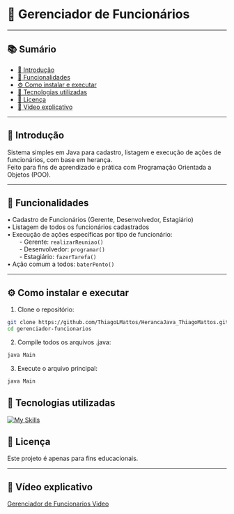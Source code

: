 # 👥 Gerenciador de Funcionários

---

## 📚 Sumário
- [📌 Introdução](#-introdução)
- [🧠 Funcionalidades](#-funcionalidades)
- [⚙️ Como instalar e executar](#%EF%B8%8F-como-instalar-e-executar)
- [💠 Tecnologias utilizadas](#-tecnologias-utilizadas)
- [📄 Licença](#-licença)
- [🎥 Vídeo explicativo](#-vídeo-explicativo)

---

## 📌 Introdução

Sistema simples em Java para cadastro, listagem e execução de ações de funcionários, com base em herança.  
Feito para fins de aprendizado e prática com Programação Orientada a Objetos (POO).

---

## 🧠 Funcionalidades

• Cadastro de Funcionários (Gerente, Desenvolvedor, Estagiário)  
• Listagem de todos os funcionários cadastrados  
• Execução de ações específicas por tipo de funcionário:  
  - Gerente: `realizarReuniao()`  
  - Desenvolvedor: `programar()`  
  - Estagiário: `fazerTarefa()`  
• Ação comum a todos: `baterPonto()`

---

## ⚙️ Como instalar e executar

1. Clone o repositório:

```bash
git clone https://github.com/ThiagoLMattos/HerancaJava_ThiagoMattos.git
cd gerenciador-funcionarios
```

2. Compile todos os arquivos .java:
   
```bash
java Main
```

3. Execute o arquivo principal:
   
```bash
java Main
```

## 💠 Tecnologias utilizadas

[![My Skills](https://skillicons.dev/icons?i=java&theme=light)](https://skillicons.dev) 



## 📄 Licença

  Este projeto é apenas para fins educacionais.

---

## 🎥 Vídeo explicativo
   [Gerenciador de Funcionarios Video](https://drive.google.com/file/d/1-dhyFSRw8ZxQE6abNHycg6HYR3v0ac4p/view?usp=sharing)

